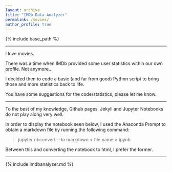 ```yaml
---
layout: archive
title: "IMDb Data Analyzer"
permalink: /movies/
author_profile: true
---
```


{% include base_path %}

***

I love movies.

There was a time when IMDb provided some user statistics within our own profile. Not anymore...

I decided then to code a basic (and far from good) Python script to bring those and more statistics back to life.

You have some suggestions for the code/statistics, please let me know.

***

To the best of my knowledge, Github pages, Jekyll and Jupyter Notebooks do not play along very well.

In order to display the notebook seen below, I used the Anaconda Prompt to obtain a markdown file by running the following command:

> jupyter nbconvert --to markdown  < file name >.ipynb 

Between this and converting the notebook to html, I prefer the former.

***

{% include imdbanalyzer.md %}


